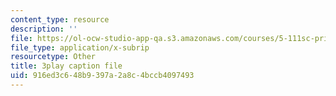 ```yaml
---
content_type: resource
description: ''
file: https://ol-ocw-studio-app-qa.s3.amazonaws.com/courses/5-111sc-principles-of-chemical-science-fall-2014/916ed3c648b9397a2a8c4bccb4097493_pIwp65fPyYU.srt
file_type: application/x-subrip
resourcetype: Other
title: 3play caption file
uid: 916ed3c6-48b9-397a-2a8c-4bccb4097493
---
```

